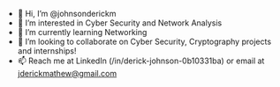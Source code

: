 - 👋 Hi, I’m @johnsonderickm
- 👀 I’m interested in Cyber Security and Network Analysis
- 🌱 I’m currently learning Networking
- 💞️ I’m looking to collaborate on Cyber Security, Cryptography projects and internships!
- 📫 Reach me at LinkedIn (/in/derick-johnson-0b10331ba) or email at jderickmathew@gmail.com

<!---
johnsonderickm/johnsonderickm is a ✨ special ✨ repository because its `README.md` (this file) appears on your GitHub profile.
You can click the Preview link to take a look at your changes.
--->
